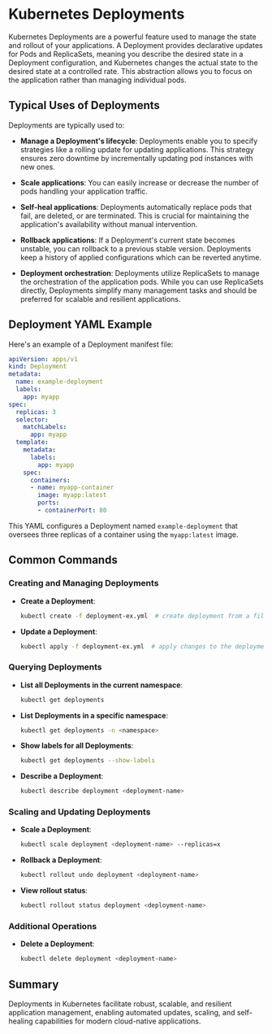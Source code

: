 # Kubernetes Deployments

Kubernetes Deployments are a powerful feature used to manage the state and rollout of your applications. A Deployment provides declarative updates for Pods and ReplicaSets, meaning you describe the desired state in a Deployment configuration, and Kubernetes changes the actual state to the desired state at a controlled rate. This abstraction allows you to focus on the application rather than managing individual pods.

## Typical Uses of Deployments

Deployments are typically used to:

- **Manage a Deployment's lifecycle**: Deployments enable you to specify strategies like a rolling update for updating applications. This strategy ensures zero downtime by incrementally updating pod instances with new ones.

- **Scale applications**: You can easily increase or decrease the number of pods handling your application traffic.

- **Self-heal applications**: Deployments automatically replace pods that fail, are deleted, or are terminated. This is crucial for maintaining the application's availability without manual intervention.

- **Rollback applications**: If a Deployment's current state becomes unstable, you can rollback to a previous stable version. Deployments keep a history of applied configurations which can be reverted anytime.

- **Deployment orchestration**: Deployments utilize ReplicaSets to manage the orchestration of the application pods. While you can use ReplicaSets directly, Deployments simplify many management tasks and should be preferred for scalable and resilient applications.


## Deployment YAML Example
Here's an example of a Deployment manifest file:
```yaml
apiVersion: apps/v1
kind: Deployment
metadata:
  name: example-deployment
  labels:
    app: myapp
spec:
  replicas: 3
  selector:
    matchLabels:
      app: myapp
  template:
    metadata:
      labels:
        app: myapp
    spec:
      containers:
      - name: myapp-container
        image: myapp:latest
        ports:
        - containerPort: 80
```
This YAML configures a Deployment named `example-deployment` that oversees three replicas of a container using the `myapp:latest` image.

## Common Commands

### Creating and Managing Deployments
- **Create a Deployment**:
  ```bash
  kubectl create -f deployment-ex.yml  # create deployment from a file
  ```

- **Update a Deployment**:
  ```bash
  kubectl apply -f deployment-ex.yml  # apply changes to the deployment
  ```

### Querying Deployments
- **List all Deployments in the current namespace**:
  ```bash
  kubectl get deployments
  ```

- **List Deployments in a specific namespace**:
  ```bash
  kubectl get deployments -n <namespace>
  ```

- **Show labels for all Deployments**:
  ```bash
  kubectl get deployments --show-labels
  ```

- **Describe a Deployment**:
  ```bash
  kubectl describe deployment <deployment-name>
  ```

### Scaling and Updating Deployments
- **Scale a Deployment**:
  ```bash
  kubectl scale deployment <deployment-name> --replicas=x
  ```

- **Rollback a Deployment**:
  ```bash
  kubectl rollout undo deployment <deployment-name>
  ```

- **View rollout status**:
  ```bash
  kubectl rollout status deployment <deployment-name>
  ```

### Additional Operations
- **Delete a Deployment**:
  ```bash
  kubectl delete deployment <deployment-name>
  ```

## Summary
Deployments in Kubernetes facilitate robust, scalable, and resilient application management, enabling automated updates, scaling, and self-healing capabilities for modern cloud-native applications.
